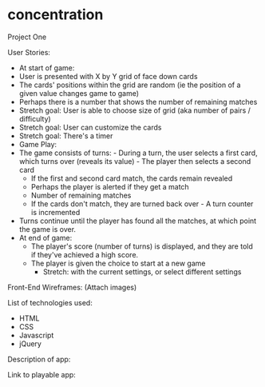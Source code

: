 # concentration
Project One

User Stories:
-  At start of game:
  -  User is presented with X by Y grid of face down cards
  -  The cards' positions within the grid are random (ie the position of a given value changes game to game)
  -  Perhaps there is a number that shows the number of remaining matches
  -  Stretch goal: User is able to choose size of grid (aka number of pairs / difficulty)
  -  Stretch goal: User can customize the cards
  -  Stretch goal: There's a timer
-  Game Play:
  -  The game consists of turns:
    -  During a turn, the user selects a first card, which turns over (reveals its value)
    -  The player then selects a second card
      -  If the first and second card match, the cards remain revealed
        -  Perhaps the player is alerted if they get a match
        -  Number of remaining matches 
    	-  If the cards don't match, they are turned back over
    -  A turn counter is incremented
  -  Turns continue until the player has found all the matches, at which point the game is over.
-  At end of game:
	-  The player's score (number of turns) is displayed, and they are told if they've achieved a high score.
	-  The player is given the choice to start at a new game 
		-  Stretch: with the current settings, or select different settings


Front-End Wireframes:
(Attach images)

List of technologies used:
-  HTML
-  CSS
-  Javascript
-  jQuery

Description of app:

Link to playable app:
